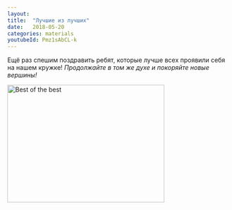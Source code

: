 ```yaml
---
layout: 
title:  "Лучшие из лучших"
date:   2018-05-20
categories: materials 
youtubeId: Pmz1sAbCL-k
---
```


Ещё раз спешим поздравить ребят, которые лучше всех проявили себя на нашем кружке! *Продолжайте в том же духе и покоряйте новые вершины!*

<img src="https://raw.githubusercontent.com/appdatascience/appdatascience.github.io/master/materials/_posts/eaHJmmVqOiI.jpg" alt="Best of the best" width="356" height="267">